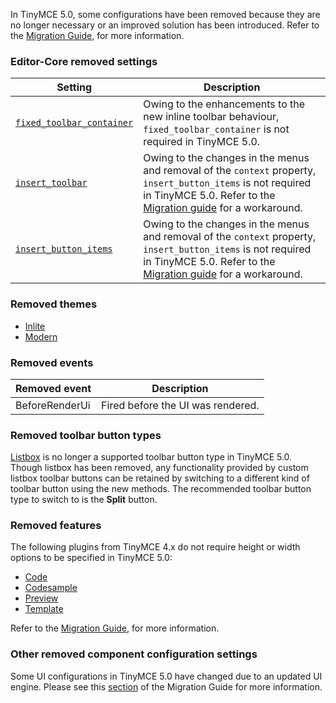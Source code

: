 
In TinyMCE 5.0, some configurations have been removed because they are no longer necessary or an improved solution has been introduced. Refer to the [Migration Guide]({{site.baseurl}}/migrating-from-4x/), for more information.

### Editor-Core removed settings

| **Setting** | **Description** |
| ----------- | --------------- |
| [`fixed_toolbar_container`](https://www.tiny.cloud/docs/configure/editor-appearance/#fixed_toolbar_container) | Owing to the enhancements to the new inline toolbar behaviour, `fixed_toolbar_container` is not required in TinyMCE 5.0. |
| [`insert_toolbar`](https://www.tiny.cloud/docs/configure/editor-appearance/#insert_button_items) | Owing to the changes in the menus and removal of the `context` property, `insert_button_items` is not required in TinyMCE 5.0. Refer to the [Migration guide]({{site.baseurl}}/migration-from-4x/#removedsettings) for a workaround. |
| [`insert_button_items`](https://www.tiny.cloud/docs/configure/editor-appearance/#insert_button_items) | Owing to the changes in the menus and removal of the `context` property, `insert_button_items` is not required in TinyMCE 5.0. Refer to the [Migration guide]({{site.baseurl}}/migration-from-4x/#removedsettings) for a workaround. |

### Removed themes

* [Inlite]({{site.baseurl}}/migration-from-4x/#inlite)
* [Modern]({{site.baseurl}}/migration-from-4x/#modern)

### Removed events

| **Removed event** | **Description**|
| ----------------- | -------------- |
| BeforeRenderUi | Fired before the UI was rendered. |

### Removed toolbar button types

[Listbox](https://www.tiny.cloud/docs/demo/custom-toolbar-listbox/) is no longer a supported toolbar button type in TinyMCE 5.0. Though listbox has been removed, any functionality provided by custom listbox toolbar buttons can be retained by switching to a different kind of toolbar button using the new methods. The recommended toolbar button type to switch to is the **Split** button.

### Removed features

The following plugins from TinyMCE 4.x do not require height or width options to be specified in TinyMCE 5.0:

* [Code]({{site.baseurl}}/plugins/code/)
* [Codesample]({{site.baseurl}}plugins/codesample/)
* [Preview]({{site.baseurl}}plugins/preview/)
* [Template]({{site.baseurl}}plugins/template/)

Refer to the [Migration Guide]({{site.baseurl}}/migrating-from-4x/), for more information.

### Other removed component configuration settings

Some UI configurations in TinyMCE 5.0 have changed due to an updated UI engine. Please see this [section]({{site.baseurl}}/migrating-from-4x/#otherremovedcomponentconfigurationsettings) of the Migration Guide for more information.
